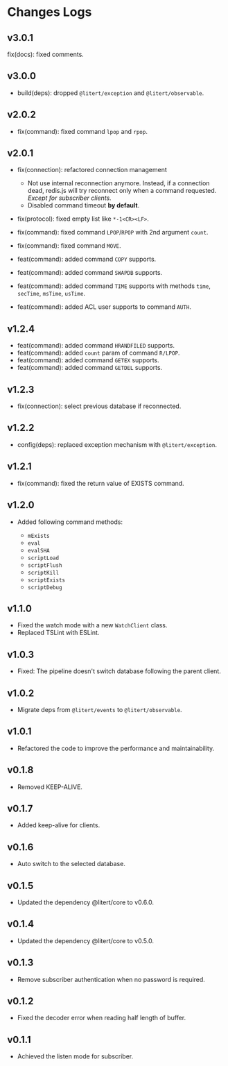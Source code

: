 # Changes Logs

## v3.0.1

fix(docs): fixed comments.

## v3.0.0

- build(deps): dropped `@litert/exception` and `@litert/observable`.

## v2.0.2

- fix(command): fixed command `lpop` and `rpop`.

## v2.0.1

- fix(connection): refactored connection management

    - Not use internal reconnection anymore. Instead, if a connection dead, redis.js will try
    reconnect only when a command requested. *Except for subscriber clients.*
    - Disabled command timeout **by default**.

- fix(protocol): fixed empty list like `*-1<CR><LF>`.
- fix(command): fixed command `LPOP`/`RPOP` with 2nd argument `count`.
- fix(command): fixed command `MOVE`.
- feat(command): added command `COPY` supports.
- feat(command): added command `SWAPDB` supports.
- feat(command): added command `TIME` supports with methods `time`, `secTime`, `msTime`, `usTime`.
- feat(command): added ACL user supports to command `AUTH`.

## v1.2.4

- feat(command): added command `HRANDFILED` supports.
- feat(command): added `count` param of command `R/LPOP`.
- feat(command): added command `GETEX` supports.
- feat(command): added command `GETDEL` supports.

## v1.2.3

- fix(connection): select previous database if reconnected.

## v1.2.2

- config(deps): replaced exception mechanism with `@litert/exception`.

## v1.2.1

- fix(command): fixed the return value of EXISTS command.

## v1.2.0

- Added following command methods:

    - `mExists`
    - `eval`
    - `evalSHA`
    - `scriptLoad`
    - `scriptFlush`
    - `scriptKill`
    - `scriptExists`
    - `scriptDebug`

## v1.1.0

- Fixed the watch mode with a new `WatchClient` class.
- Replaced TSLint with ESLint.

## v1.0.3

- Fixed: The pipeline doesn't switch database following the parent client.

## v1.0.2

- Migrate deps from `@litert/events` to `@litert/observable`.

## v1.0.1

- Refactored the code to improve the performance and maintainability.

## v0.1.8

- Removed KEEP-ALIVE.

## v0.1.7

- Added keep-alive for clients.

## v0.1.6

- Auto switch to the selected database.

## v0.1.5

- Updated the dependency @litert/core to v0.6.0.

## v0.1.4

- Updated the dependency @litert/core to v0.5.0.

## v0.1.3

- Remove subscriber authentication when no password is required.

## v0.1.2

- Fixed the decoder error when reading half length of buffer.

## v0.1.1

- Achieved the listen mode for subscriber.
